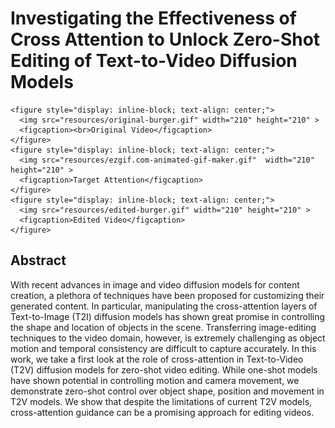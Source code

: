 # Investigating the Effectiveness of Cross Attention to Unlock Zero-Shot Editing of Text-to-Video Diffusion Models



    <figure style="display: inline-block; text-align: center;">
      <img src="resources/original-burger.gif" width="210" height="210" >  
      <figcaption><br>Original Video</figcaption>
    </figure>
    <figure style="display: inline-block; text-align: center;">
      <img src="resources/ezgif.com-animated-gif-maker.gif"  width="210" height="210" > 
      <figcaption>Target Attention</figcaption>
    </figure>
    <figure style="display: inline-block; text-align: center;">
      <img src="resources/edited-burger.gif" width="210" height="210" > 
      <figcaption>Edited Video</figcaption>
    </figure>


## Abstract
 With recent advances in image and video diffusion models for content creation, a plethora of techniques have been proposed for customizing their generated content. 
In particular, manipulating the cross-attention layers of Text-to-Image (T2I) diffusion models has shown great promise in controlling the shape and location of objects in the scene. Transferring image-editing techniques to the video domain, however, is extremely challenging as object motion and temporal consistency are difficult to capture accurately. In this work, we take a first look at the role of cross-attention in Text-to-Video (T2V) diffusion models for zero-shot video editing. While one-shot models have shown potential in controlling motion and camera movement, we demonstrate zero-shot control over object shape, position and movement in T2V models. We show that despite the limitations of current T2V models, cross-attention guidance can be a promising approach for editing videos.
